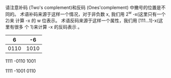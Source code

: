 请注意补码 (Two's complement)和反码 (Ones'complement) 中撇号的位置是不同的。
术语补码来源于这样一个情况，对于非负数 x, 我们用 2<sup>w</sup> -x(这里只有一个 2)来 计算 -x 的 w 位表示。
术语反码来源于这样一个属性，我们用 [111...1]-x(这里有很多 个 1)来计算 -x 的反码表示 。

| 6               | -6            | 
| --------------- | --------------- | 
| 0110 | 1010 |


 1111
-0110
 1001

 1111
-1001
 0110
